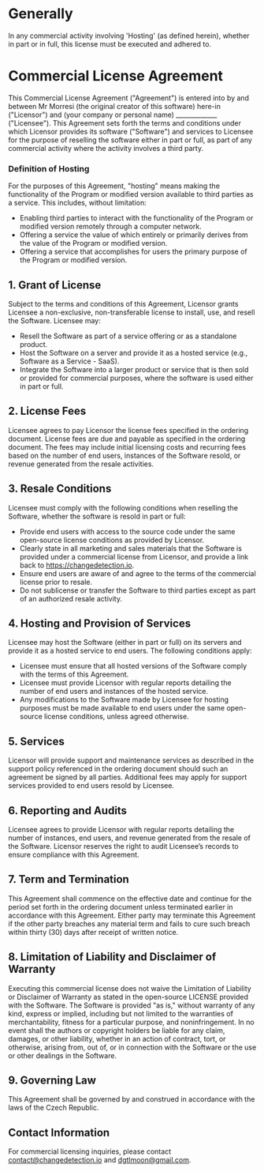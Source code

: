 # Generally

In any commercial activity involving 'Hosting' (as defined herein), whether in part or in full, this license must be executed and adhered to.

# Commercial License Agreement

This Commercial License Agreement ("Agreement") is entered into by and between Mr Morresi (the original creator of this software) here-in ("Licensor") and (your company or personal name) _____________ ("Licensee"). This Agreement sets forth the terms and conditions under which Licensor provides its software ("Software") and services to Licensee for the purpose of reselling the software either in part or full, as part of any commercial activity where the activity involves a third party.

### Definition of Hosting

For the purposes of this Agreement, "hosting" means making the functionality of the Program or modified version available to third parties as a service. This includes, without limitation:
- Enabling third parties to interact with the functionality of the Program or modified version remotely through a computer network.
- Offering a service the value of which entirely or primarily derives from the value of the Program or modified version.
- Offering a service that accomplishes for users the primary purpose of the Program or modified version.

## 1. Grant of License
Subject to the terms and conditions of this Agreement, Licensor grants Licensee a non-exclusive, non-transferable license to install, use, and resell the Software. Licensee may:
- Resell the Software as part of a service offering or as a standalone product.
- Host the Software on a server and provide it as a hosted service (e.g., Software as a Service - SaaS).
- Integrate the Software into a larger product or service that is then sold or provided for commercial purposes, where the software is used either in part or full.

## 2. License Fees
Licensee agrees to pay Licensor the license fees specified in the ordering document. License fees are due and payable as specified in the ordering document. The fees may include initial licensing costs and recurring fees based on the number of end users, instances of the Software resold, or revenue generated from the resale activities.

## 3. Resale Conditions
Licensee must comply with the following conditions when reselling the Software, whether the software is resold in part or full:
- Provide end users with access to the source code under the same open-source license conditions as provided by Licensor.
- Clearly state in all marketing and sales materials that the Software is provided under a commercial license from Licensor, and provide a link back to https://changedetection.io.
- Ensure end users are aware of and agree to the terms of the commercial license prior to resale.
- Do not sublicense or transfer the Software to third parties except as part of an authorized resale activity.

## 4. Hosting and Provision of Services
Licensee may host the Software (either in part or full) on its servers and provide it as a hosted service to end users. The following conditions apply:
- Licensee must ensure that all hosted versions of the Software comply with the terms of this Agreement.
- Licensee must provide Licensor with regular reports detailing the number of end users and instances of the hosted service.
- Any modifications to the Software made by Licensee for hosting purposes must be made available to end users under the same open-source license conditions, unless agreed otherwise.

## 5. Services
Licensor will provide support and maintenance services as described in the support policy referenced in the ordering document should such an agreement be signed by all parties. Additional fees may apply for support services provided to end users resold by Licensee.

## 6. Reporting and Audits
Licensee agrees to provide Licensor with regular reports detailing the number of instances, end users, and revenue generated from the resale of the Software. Licensor reserves the right to audit Licensee’s records to ensure compliance with this Agreement.

## 7. Term and Termination
This Agreement shall commence on the effective date and continue for the period set forth in the ordering document unless terminated earlier in accordance with this Agreement. Either party may terminate this Agreement if the other party breaches any material term and fails to cure such breach within thirty (30) days after receipt of written notice.

## 8. Limitation of Liability and Disclaimer of Warranty
Executing this commercial license does not waive the Limitation of Liability or Disclaimer of Warranty as stated in the open-source LICENSE provided with the Software. The Software is provided "as is," without warranty of any kind, express or implied, including but not limited to the warranties of merchantability, fitness for a particular purpose, and noninfringement. In no event shall the authors or copyright holders be liable for any claim, damages, or other liability, whether in an action of contract, tort, or otherwise, arising from, out of, or in connection with the Software or the use or other dealings in the Software.

## 9. Governing Law
This Agreement shall be governed by and construed in accordance with the laws of the Czech Republic.

## Contact Information
For commercial licensing inquiries, please contact contact@changedetection.io and dgtlmoon@gmail.com.
